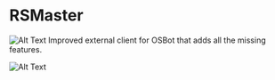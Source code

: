 # RSMaster
![Alt Text](https://ci.appveyor.com/api/projects/status/0x4b2m10gcjqypbr?svg=true)
Improved external client for OSBot that adds all the missing features.

![Alt Text](https://i.imgur.com/TwPkyUU.png)
